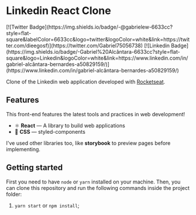 <h1>
  Linkedin React Clone
</h1>

<p align="left">
  [![Twitter Badge](https://img.shields.io/badge/-@gabrielew-6633cc?style=flat-square&labelColor=6633cc&logo=twitter&logoColor=white&link=https://twitter.com/dieegosf)](https://twitter.com/Gabriel75056738) 
  [![Linkedin Badge](https://img.shields.io/badge/-Gabriel%20Alcântara-6633cc?style=flat-square&logo=Linkedin&logoColor=white&link=https://www.linkedin.com/in/gabriel-alcântara-bernardes-a50829159/)](https://www.linkedin.com/in/gabriel-alcântara-bernardes-a50829159/) 
</p>

Clone of the Linkedin web application developed with [Rocketseat](https://www.youtube.com/watch?v=-ZV-_7vNRGw).

## Features

This front-end features the latest tools and practices in web development!

- ⚛ **React** — A library to build web applications
- 💅 **CSS** — styled-components

I've used other libraries too, like **storybook** to preview pages before implementing.

## Getting started

First you need to have `node` or `yarn` installed on your machine. Then, you can clone this repository and run the following commands inside the project folder:

1. `yarn start` or `npm install`;
